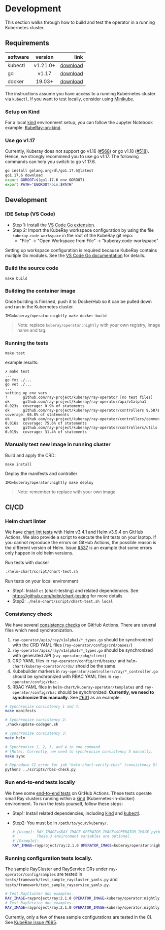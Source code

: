 # Development

This section walks through how to build and test the operator in a running Kubernetes cluster.

## Requirements

software  | version | link
:-------------  | :---------------:| -------------:
kubectl |  v1.21.0+    | [download](https://kubernetes.io/docs/tasks/tools/install-kubectl/)
go  | v1.17|[download](https://golang.org/dl/)
docker   | 19.03+|[download](https://docs.docker.com/install/)

The instructions assume you have access to a running Kubernetes cluster via ``kubectl``. If you want to test locally, consider using [Minikube](https://kubernetes.io/docs/tasks/tools/install-minikube/).

### Setup on Kind

For a local [kind](https://kind.sigs.k8s.io/) environment setup, you can follow the Jupyter Notebook example: [KubeRay-on-kind](../docs/notebook/kuberay-on-kind.ipynb).

### Use go v1.17

Currently, Kuberay does not support go v1.16 ([#568](https://github.com/ray-project/kuberay/issues/568)) or go v1.18 ([#518](https://github.com/ray-project/kuberay/issues/518)).
Hence, we strongly recommend you to use go v1.17. The following commands can help you switch to go v1.17.6.

```bash
go install golang.org/dl/go1.17.6@latest
go1.17.6 download
export GOROOT=$(go1.17.6 env GOROOT)
export PATH="$GOROOT/bin:$PATH"
```

## Development

### IDE Setup (VS Code)
* Step 1: Install the [VS Code Go extension](https://marketplace.visualstudio.com/items?itemName=golang.go).
* Step 2: Import the KubeRay workspace configuration by using the file `kuberay.code-workspace` in the root of the KubeRay git repo:
  * "File" -> "Open Workspace from File" -> "kuberay.code-workspace"

Setting up workspace configuration is required because KubeRay contains multiple Go modules. See the [VS Code Go documentation](https://github.com/golang/vscode-go/blob/master/README.md#setting-up-your-workspace) for details.

### Build the source code

```
make build
```

### Building the container image

Once building is finished, push it to DockerHub so it can be pulled down and run in the Kubernetes cluster.

```shell script
IMG=kuberay/operator:nightly make docker-build
```

> Note: replace `kuberay/operator:nightly` with your own registry, image name and tag.  

### Running the tests

```
make test
```

example results:
```
✗ make test
...
go fmt ./...
go vet ./...
...
setting up env vars
?   	github.com/ray-project/kuberay/ray-operator	[no test files]
ok  	github.com/ray-project/kuberay/ray-operator/api/v1alpha1	0.023s	coverage: 0.9% of statements
ok  	github.com/ray-project/kuberay/ray-operator/controllers	9.587s	coverage: 66.8% of statements
ok  	github.com/ray-project/kuberay/ray-operator/controllers/common	0.016s	coverage: 75.6% of statements
ok  	github.com/ray-project/kuberay/ray-operator/controllers/utils	0.015s	coverage: 31.4% of statements
```

### Manually test new image in running cluster

Build and apply the CRD:
```
make install
```

Deploy the manifests and controller
```
IMG=kuberay/operator:nightly make deploy 
```

> Note: remember to replace with your own image

## CI/CD

### Helm chart linter

We have [chart lint tests](https://github.com/ray-project/kuberay/blob/master/.github/workflows/helm-lint.yaml) with Helm v3.4.1 and Helm v3.9.4 on GitHub Actions. We also provide a script to execute the lint tests on your laptop. If you cannot reproduce the errors on GitHub Actions, the possible reason is the different version of Helm. Issue [#537](https://github.com/ray-project/kuberay/issues/537) is an example that some errors only happen in old helm versions.

Run tests with docker
```bash
./helm-chart/script/chart-test.sh
```
Run tests on your local environment 
* Step1: Install `ct` (chart-testing) and related dependencies. See https://github.com/helm/chart-testing for more details.
* Step2: `./helm-chart/script/chart-test.sh local`

### Consistency check

We have several [consistency checks](https://github.com/ray-project/kuberay/blob/master/.github/workflows/consistency-check.yaml) on GitHub Actions. There are several files which need synchronization.

1. `ray-operator/apis/ray/v1alpha1/*_types.go` should be synchronized with the CRD YAML files (`ray-operator/config/crd/bases/`)
2. `ray-operator/apis/ray/v1alpha1/*_types.go` should be synchronized with generated API (`ray-operator/pkg/client`)
3. CRD YAML files in `ray-operator/config/crd/bases/` and `helm-chart/kuberay-operator/crds/` should be the same.
4. Kubebuilder markers in `ray-operator/controllers/ray/*_controller.go` should be synchronized with RBAC YAML files in `ray-operator/config/rbac`. 
5. RBAC YAML files in `helm-chart/kuberay-operator/templates` and `ray-operator/config/rbac` should be synchronized. **Currently, we need to synchronize this manually.** See [#631](https://github.com/ray-project/kuberay/pull/631) as an example.

```bash
# Synchronize consistency 1 and 4:
make manifests

# Synchronize consistency 2:
./hack/update-codegen.sh

# Synchronize consistency 3:
make helm

# Synchronize 1, 2, 3, and 4 in one command
# [Note]: Currently, we need to synchronize consistency 5 manually.
make sync

# Reproduce CI error for job "helm-chart-verify-rbac" (consistency 5)
python3 ../scripts/rbac-check.py
```

### Run end-to-end tests locally

We have some [end-to-end tests](https://github.com/ray-project/kuberay/blob/master/.github/workflows/actions/compatibility/action.yaml) on GitHub Actions.
These tests operate small Ray clusters running within a [kind](https://kind.sigs.k8s.io/) (Kubernetes-in-docker) environment. To run the tests yourself, follow these steps:

* Step1: Install related dependencies, including [kind](https://kind.sigs.k8s.io/) and [kubectl](https://kubernetes.io/docs/tasks/tools/install-kubectl/).

* Step2: You must be in `/path/to/your/kuberay/`.
  ```bash
  # [Usage]: RAY_IMAGE=$RAY_IMAGE OPERATOR_IMAGE=$OPERATOR_IMAGE python3 tests/compatibility-test.py
  #          These 3 environment variables are optional.
  # [Example]:
  RAY_IMAGE=rayproject/ray:2.1.0 OPERATOR_IMAGE=kuberay/operator:nightly python3 tests/compatibility-test.py
  ```
### Running configuration tests locally.

The sample RayCluster and RayService CRs under `ray-operator/config/samples` are tested in `tests/framework/test_sample_raycluster_yamls.py`
and `tests/framework/test_sample_rayservice_yamls.py`.
```bash
# Test RayCluster doc examples.
RAY_IMAGE=rayproject/ray:2.1.0 OPERATOR_IMAGE=kuberay/operator:nightly python3 tests/framework/test_sample_raycluster_yamls.py
# Test RayService doc examples.
RAY_IMAGE=rayproject/ray:2.1.0 OPERATOR_IMAGE=kuberay/operator:nightly python3 tests/framework/test_sample_rayservice_yamls.py
```
Currently, only a few of these sample configurations are tested in the CI. See
[KubeRay issue #695](https://github.com/ray-project/kuberay/issues/695).
